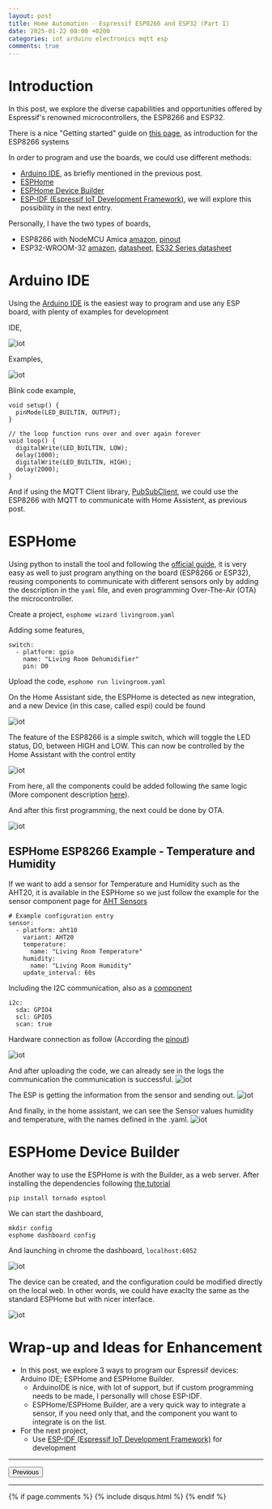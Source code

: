 ```yaml
---
layout: post
title: Home Automation - Espressif ESP8266 and ESP32 (Part I)
date: 2025-01-22 08:00 +0200
categories: iot arduino electronics mqtt esp
comments: true
---
```


# Introduction
In this post, we explore the diverse capabilities and opportunities offered by Espressif's renowned microcontrollers, the ESP8266 and ESP32.

There is a nice "Getting started" guide on [this page](https://randomnerdtutorials.com/getting-started-with-esp8266-wifi-transceiver-review/), as introduction for the ESP8266 systems

In order to program and use the boards, we could use different methods:
* [Arduino IDE](https://randomnerdtutorials.com/how-to-install-esp8266-board-arduino-ide/), as briefly mentioned in the previous post.
* [ESPHome](https://esphome.io/guides/getting_started_command_line#installation)
* [ESPHome Device Builder](https://esphome.io/guides/getting_started_command_line#bonus-esphome-device-builder)
* [ESP-IDF (Espressif IoT Development Framework)](https://docs.espressif.com/projects/esp-idf/en/stable/esp32/get-started/index.html), we will explore this possibility in the next entry.

Personally, I have the two types of boards,
* ESP8266 with NodeMCU Amica [amazon](https://www.amazon.de/diymore-ESP8266-Development-Compatible-Micropython/dp/B09Z6T2XS4/ref=mp_s_a_1_3), [pinout](https://randomnerdtutorials.com/esp8266-pinout-reference-gpios/)
* ESP32-WROOM-32 [amazon](https://www.amazon.de/dp/B0D9BTQRYT/ref=pe_27091401_487024491_TE_item), [datasheet](https://www.espressif.com/sites/default/files/documentation/esp32-wroom-32_datasheet_en.pdf), [ES32 Series datasheet](https://www.espressif.com/sites/default/files/documentation/esp32_datasheet_en.pdf)

# Arduino IDE
Using the [Arduino IDE](https://randomnerdtutorials.com/how-to-install-esp8266-board-arduino-ide/) is the easiest way to program and use any ESP board, with plenty of examples for development

IDE,

![iot](/assets/images/20250122/1.png)

Examples,

![iot](/assets/images/20250122/2.png)

Blink code example,

```
void setup() {
  pinMode(LED_BUILTIN, OUTPUT);
}

// the loop function runs over and over again forever
void loop() {
  digitalWrite(LED_BUILTIN, LOW);
  delay(1000);
  digitalWrite(LED_BUILTIN, HIGH);
  delay(2000);
}
```

And if using the MQTT Client library, [PubSubClient](https://docs.arduino.cc/libraries/pubsubclient/), we could use the ESP8266 with MQTT to communicate with Home Assistent, as previous post.

# ESPHome
Using python to install the tool and following the [official guide](https://esphome.io/guides/getting_started_command_line#installation), it is very easy as well to just program anything on the board (ESP8266 or ESP32), reusing components to communicate with different sensors only by adding the description in the `yaml` file, and even programming Over-The-Air (OTA) the microcontroller.

Create a project,
`esphome wizard livingroom.yaml`

Adding some features,
```
switch:
  - platform: gpio
    name: "Living Room Dehumidifier"
    pin: D0
```
Upload the code,
`esphome run livingroom.yaml`

On the Home Assistant side, the ESPHome is detected as new integration, and a new Device (in this case, called espi) could be found

![iot](/assets/images/20250122/3.png)

The feature of the ESP8266 is a simple switch, which will toggle the LED status, D0, between HIGH and LOW. 
This can now be controlled by the Home Assistant with the control entity

![iot](/assets/images/20250122/4.png)

From here, all the components could be added following the same logic (More component description [here](https://esphome.io/#sensor-components)). 

And after this first programming, the next could be done by OTA.

![iot](/assets/images/20250122/5.png)

## ESPHome ESP8266 Example - Temperature and Humidity
If we want to add a sensor for Temperature and Humidity such as the AHT20, it is available in the ESPHome so we just follow the example for the sensor component page for [AHT Sensors](https://esphome.io/components/sensor/aht10)

```
# Example configuration entry
sensor:
  - platform: aht10
    variant: AHT20
    temperature:
      name: "Living Room Temperature"
    humidity:
      name: "Living Room Humidity"
    update_interval: 60s
```

Including the I2C communication, also as a [component](https://esphome.io/components/i2c)
```
i2c:
  sda: GPIO4
  scl: GPIO5
  scan: true
```

Hardware connection as follow (According the [pinout](https://randomnerdtutorials.com/esp8266-pinout-reference-gpios/))

![iot](/assets/images/20250122/6.jpeg)

And after uploading the code, we can already see in the logs the communication the communication is successful.
![iot](/assets/images/20250122/7.png)

The ESP is getting the information from the sensor and sending out.
![iot](/assets/images/20250122/8.png)

And finally, in the home assistant, we can see the Sensor values humidity and temperature, with the names defined in the .yaml.
![iot](/assets/images/20250122/9.png)

# ESPHome Device Builder
Another way to use the ESPHome is with the Builder, as a web server.
After installing the dependencies following [the tutorial](https://esphome.io/guides/getting_started_command_line#bonus-esphome-device-builder)

`pip install tornado esptool`

We can start the dashboard,

```
mkdir config
esphome dashboard config
```

And launching in chrome the dashboard,
`localhost:6052`

![iot](/assets/images/20250122/10.png)

The device can be created, and the configuration could be modified directly on the local web. In other words, we could have exaclty the same as the standard ESPHome but with nicer interface.

![iot](/assets/images/20250122/11.png)

# Wrap-up and Ideas for Enhancement
* In this post, we explore 3 ways to program our Espressif devices: Arduino IDE; ESPHome and ESPHome Builder.
	* ArduinoIDE is nice, with lot of support, but if custom programming needs to be made, I personally will chose ESP-IDF.
	* ESPHome/ESPHome Builder, are a very quick way to integrate a sensor, if you need only that, and the component you want to integrate is on the list.
* For the next project,
    * Use [ESP-IDF (Espressif IoT Development Framework)](https://docs.espressif.com/projects/esp-idf/en/stable/esp32/get-started/index.html) for development

***

<p style="text-align:center;">

<button class="button buttonblue" onclick="window.location.href='https://aherrero.github.io/iot/arduino/electronics/ble/mqtt/matter/thread/2025/01/13/iot-home-automation.html';">Previous</button>

</p>

***

{% if page.comments %}
{% include disqus.html %}
{% endif %}
